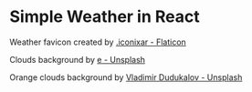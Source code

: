 # Simple Weather in React

Weather favicon created by [.iconixar - Flaticon](https://www.flaticon.com/free-icons/weather)

Clouds background by [e - Unsplash](https://unsplash.com/photos/AnGx1n-gtw8?utm_source=unsplash&utm_medium=referral&utm_content=creditShareLink)

Orange clouds background by [Vladimir Dudukalov - Unsplash](https://unsplash.com/photos/k8S7CM7jqCU?utm_source=unsplash&utm_medium=referral&utm_content=creditShareLink)
